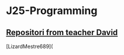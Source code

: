 # J25-Programming



## [Repositori from teacher David](https://github.com/d-prieto/J25-Programming)


[LizardMestre689](
